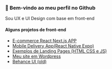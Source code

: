 <h3>👋 Bem-vindo ao meu perfil no Github</h3>
<p>Sou UX e UI Design com base em front-end</p>

           
             
<div><h4>Alguns projetos de front-end</h4></div>
<ul>
           <li><a target="_blank" href="https://ecommece-nextjs-app.vercel.app/">E-commerce React Next.js APP</a></li>
           <li><a target="_blank" href="https://github.com/fabionascimento1/reactnative-mobile-delivery-app">Mobile Delivery App(React Native Expo)</a></li>
           <li><a target="_blank" href="https://github.com/fabionascimento1/ui-portfolio#readme">Exemplos de Landing Pages (HTML CSS e JS)</a></li>
           <li><a target="_blank" href="http://fabionascimento.netlify.com/">Meu site em Wordpress</a></li>
           <li><a target="_blank" href="https://www.behance.net/fabiodonascimento">Behance UI (old)</a></li> 
</ul>
